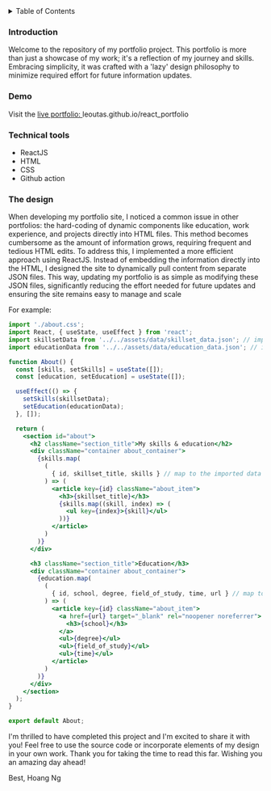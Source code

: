 <details>
  <summary>Table of Contents</summary>
  <ol>
    <li>
      <a href="#introduction">Introduction</a>
    </li>
    <li><a href="#demo">Demo</a></li>
    <li><a href="#technical-tools">Technical Tools</a></li>
    <li><a href="#The-design">The design</a></li>
  </ol>
</details>

### Introduction

Welcome to the repository of my portfolio project. This portfolio is more than just a showcase of my work; it's a reflection of my journey and skills. Embracing simplicity, it was crafted with a 'lazy' design philosophy to minimize required effort for future information updates.

### Demo

Visit the <a href="https://leoutas.github.io/me/#" target="_blank" rel="noopener noreferrer">live portfolio: </a> leoutas.github.io/react_portfolio

### Technical tools

- ReactJS
- HTML
- CSS
- Github action

### The design

When developing my portfolio site, I noticed a common issue in other portfolios: the hard-coding of dynamic components like education, work experience, and projects directly into HTML files. This method becomes cumbersome as the amount of information grows, requiring frequent and tedious HTML edits. To address this, I implemented a more efficient approach using ReactJS. Instead of embedding the information directly into the HTML, I designed the site to dynamically pull content from separate JSON files. This way, updating my portfolio is as simple as modifying these JSON files, significantly reducing the effort needed for future updates and ensuring the site remains easy to manage and scale

For example:

```jsx
import './about.css';
import React, { useState, useEffect } from 'react';
import skillsetData from '../../assets/data/skillset_data.json'; // import required data
import educationData from '../../assets/data/education_data.json'; // import required data

function About() {
  const [skills, setSkills] = useState([]);
  const [education, setEducation] = useState([]);

  useEffect(() => {
    setSkills(skillsetData);
    setEducation(educationData);
  }, []);

  return (
    <section id="about">
      <h2 className="section_title">My skills & education</h2>
      <div className="container about_container">
        {skills.map(
          (
            { id, skillset_title, skills } // map to the imported data
          ) => (
            <article key={id} className="about_item">
              <h3>{skillset_title}</h3>
              {skills.map((skill, index) => (
                <ul key={index}>{skill}</ul>
              ))}
            </article>
          )
        )}
      </div>

      <h3 className="section_title">Education</h3>
      <div className="container about_container">
        {education.map(
          (
            { id, school, degree, field_of_study, time, url } // map to the imported data
          ) => (
            <article key={id} className="about_item">
              <a href={url} target="_blank" rel="noopener noreferrer">
                <h3>{school}</h3>
              </a>
              <ul>{degree}</ul>
              <ul>{field_of_study}</ul>
              <ul>{time}</ul>
            </article>
          )
        )}
      </div>
    </section>
  );
}

export default About;
```

I'm thrilled to have completed this project and I'm excited to share it with you! Feel free to use the source code or incorporate elements of my design in your own work. Thank you for taking the time to read this far. Wishing you an amazing day ahead!

Best,
Hoang Ng
